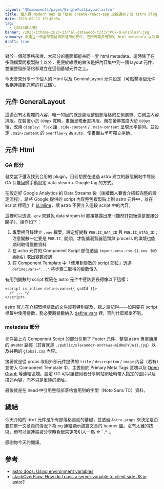```yaml
---
layout: '@Components/pages/SinglePostLayout.astro'
title: 鐵人賽 Modern Web 組「捨棄 create-react-app 之餘還架了個 astro blog 昭告天下」第 23 天
date: 2023-09-11 19:42:04
tag:
  - [2023鐵人賽]
banner: /2023/ithome-2023-23/hal-gatewood-tZc3vjPCk-Q-unsplash.jpg
summary: 來建立一個全部落格頁面通用的元件，把所有需要用到的 html metadata 以及排版都集中到 `./src/components/layout/Html.astro` 處理
draft: true
---
```


對於一個部落格來說，大部分的畫面都能共同一套 html metadata。這時除了在多個檔案間複製貼上以外，更便於維護的做法是把內容集中到一個 layout 元件，並讓整個部落格都建立在這個基礎元件之上。

今天會來分享一下個人的 Html 以及 GeneralLayout 元件設定（可點擊兩個元件名稱連結到完整的程式碼）。

## 元件 GeneralLayout

這邊沒有太複雜的內容，唯一的目的就是處理整個部落格的左側選單、右側主內容排版。在裝置小於 `800px` 寬時，畫面呈現垂直排版。而在螢幕寬度大於 `800px` 後，改用 `display: flex` 讓 `.side-content` / `.main-content` 呈現水平排列。並設定 `.main-content` 的 `overflow-y` 為 `auto`，使畫面右半可獨立捲動。

## 元件 Html

### GA 部分

發文當下還沒找到合用的 plugin，目前想要在透過 astro 建立的靜態網站中埋設 GA 只能回歸手動設定 data steam + Google tag 的方式。

在設定好 Google Analytics 的 Data Streams 後（後續鐵人賽會介紹較完整的設定流程），請將 Google 提供的 script 內容整包複製貼上到 astro 元件中，並在 script 標籤加上 [is:inline](https://docs.astro.build/en/reference/directives-reference/#isinline)，讓 astro 不要介入這段 script 中的內容。

這裡可以透過 `.env` 來避免 data stream Id 直接暴露出來~~（雖然打包後還是直接公開了）~~，操作如下：

1. 專案根目錄建立 `.env` 檔案，設定好變數 `PUBLIC_GA4_ID` 與 `PUBLIC_GTAG_ID`；注意變數一定要是 `PUBLIC_` 開頭，才能讓瀏覽器這類無 process 的環境也能順利取得變數資料
2. 在 astro 元件的 Component Script 部位透過 `import.meta.env.${.env 中的變數名}` 取出變數資訊
3. 在 Component Template 中「使用到變數的 script 部位」透過 `define:vars="..."` 將步驟二取得的變數傳入

有用到變數的 script 標籤在 astro 元件中應該要長得像以下這樣：

```astro
<script is:inline define:vars={{ ga4Id }}>
  /* ... */
</script>
```

astro 官方在介紹環境變數的文件沒有特別提及，總之請記得——如果要在 script 標籤中使用變數，務必要將變數納入 [define:vars](https://docs.astro.build/en/reference/directives-reference/#definevars) 裡，否則什麼都拿不到。

### metadata 部分

元件最上方 Component Script 的部分引用了 Footer 元件、整個 astro 專案通用的 avatar 路徑（其實就是 `./public/alexander-andrews-mEdKuPYJe1I.jpg`）以及共用的 `global.css` 內容。

接著就是從 props 取用外部元件提供的 `title` / `description` / `image` 內容（若有）並帶入 Component Template 中，主要用於 Primary Meta Tags 區塊以及 [Open Graph](https://ogp.me/) 等連結區塊。設定 OG 可以讓使用者分享網站網址時帶入指定的圖片以及描述內容，而不只是單純的網址。

最後就是在 head 中引用整個部落格會用到的字型（Noto Sans TC）資料。

## 總結

今天介紹的 `Html` 元件是所有部落格畫面的基礎，並透過 `Astro.props` 來決定是否要在單一文章頁的情況下為 og 連結顯示該篇文章的 banner 圖。沒有太難的技術，但可以讓連結被分享時看起來更吸引人一點 ☆ ﾟ.\*･｡

感謝你今天的閱讀。

## 參考

- [astro docs: Using environment variables](https://docs.astro.build/en/guides/environment-variables/)
- [stackOverFlow: How do I pass a server variable to client side JS in astro?](https://stackoverflow.com/a/73843865)
